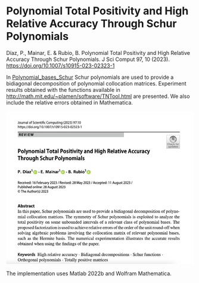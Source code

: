 # Polynomial Total Positivity and High Relative Accuracy Through Schur Polynomials

Díaz, P., Mainar, E. & Rubio, B. Polynomial Total Positivity and High Relative Accuracy Through Schur Polynomials. J Sci Comput 97, 10 (2023). https://doi.org/10.1007/s10915-023-02323-1

In [Polynomial_bases_Schur](https://github.com/BeatrizRubio/Article_JSC_2023/tree/main/Polynomial_bases_Schur)  Schur polynomials are used to provide a bidiagonal decomposition of polynomial collocation matrices. Experiment results obtained with the functions available in http://math.mit.edu/~plamen/software/TNTool.html are presented. We also include the relative errors obtained in Mathematica. 

![paper_banner](banner.png)

The implementation uses Matlab 2022b and Wolfram Mathematica. 
